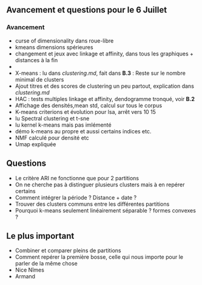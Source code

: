 ## Avancement et questions pour le 6 Juillet
### Avancement
* curse of dimensionality dans roue-libre
* kmeans dimensions spérieures
* changement et jeux avec linkage et affinity, dans tous les graphiques + distances à la fin
*
* X-means : lu dans *clustering.md*, fait dans **B.3** : Reste sur le nombre minimal de clusters
* Ajout titres et des scores de clustering un peu partout, explication dans *clustering.md*
* HAC : tests multiples linkage et affinity, dendogramme tronqué, voir **B.2**
* Affichage des densités,mean std, calcul sur tous le corpus
* K-means criterions et évolution pour lsa, arrêt vers 10 15
* lu Spectral clustering et t-sne
* lu kernel k-means mais pas imlémenté
* démo k-means au propre et aussi certains indices etc.
* NMF calculé pour densité etc
* Umap expliquée

## Questions
* Le critère ARI ne fonctionne que pour 2 partitions
* On ne cherche pas à distinguer plusieurs clusters mais à en repérer certains
* Comment intégrer la période ? Distance + date ?   
* Trouver des clusters communs entre les différentes partitions
* Pourquoi k-means seulement linéairement séparable ? formes convexes ?

## Le plus important
* Combiner et comparer pleins de partitions
* Comment repérer la première bosse, celle qui nous importe pour le parler de la même chose
* Nice Nîmes
* Armand
